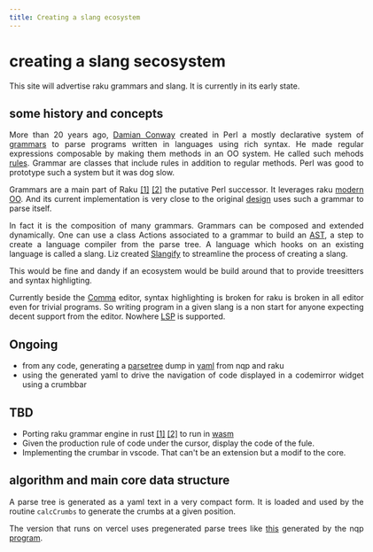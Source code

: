 ```yaml
---
title: Creating a slang ecosystem
---
```


<div style="width: 40rem; text-align: justify;   margin-left: auto;
    margin-right: auto;">

# creating a slang secosystem

This site will advertise raku grammars and slang.
It is currently in its early state.

## some history and concepts

More than 20 years ago, [Damian
Conway](https://en.wikipedia.org/wiki/Damian_Conway) created in Perl a mostly
declarative system of
[grammars](https://en.wikipedia.org/wiki/Parsing_expression_grammar) to parse
programs written in languages using rich syntax. He made regular expressions
composable by making them methods in an OO system. He called such mehods
[rules](https://en.wikipedia.org/wiki/Raku_rules). Grammar are classes that include rules in addition to regular methods.
Perl was good to prototype such a system but it was dog slow.

Grammars are a main part of Raku
[\[1\]](https://en.wikipedia.org/wiki/Raku_(programming_language))
[\[2\]](https://docs.raku.org/) the putative Perl successor. 
It leverages raku [modern OO](https://docs.raku.org/language/objects).
And its current
implementation is very close to the original
[design](https://github.com/Raku/old-design-docs/blob/master/S05-regex.pod)
uses such a grammar to parse itself.

In fact it is the composition of many grammars. Grammars can be composed and
extended dynamically. One can use a class Actions associated to a grammar to
build an [AST](https://en.wikipedia.org/wiki/Abstract_syntax_tree), a step to
create a language compiler from the parse tree. A language which hooks on an
existing language is called a slang. Liz created
[Slangify](https://raku.land/zef:lizmat/Slangify) to streamline the process of
creating a slang.

This would be fine and dandy if an ecosystem would be build around that
to provide treesitters and syntax highligting.

Currently beside the [Comma](https://commaide.com/) editor, syntax highlighting
is broken for raku is broken in all editor even for trivial programs. So
writing program in a given slang is a non start for anyone expecting decent
support from the editor. Nowhere
[LSP](https://microsoft.github.io/language-server-protocol/) is supported.

## Ongoing

- from any code, generating a
[parsetree](https://eng.libretexts.org/Bookshelves/Computer_Science/Programming_and_Computation_Fundamentals/Foundations_of_Computation_(Critchlow_and_Eck)/04%3A_Grammars/4.03%3A_Parsing_and_Parse_Trees)
dump in [yaml](https://yaml.org/) from nqp and raku 
- using the generated yaml to drive the
navigation of code displayed in a codemirror widget using a crumbbar

## TBD 

- Porting raku grammar engine in rust [\[1\]](https://en.wikipedia.org/wiki/Rust_(programming_language))
[\[2\]](https://www.rust-lang.org/) to run in [wasm](https://en.wikipedia.org/wiki/WebAssembly)
- Given the production rule of code under the cursor, display the code of the fule.
- Implementing the crumbar in vscode. That can't be an extension but a modif to the core.

## algorithm and main core data structure

A parse tree is generated as a yaml text in a very compact form. It is loaded
and used by the routine `calcCrumbs` to generate the crumbs at a given position.

The version that runs on vercel uses pregenerated parse trees like [this](data/2stmts1.parsetree) 
generated by the nqp [program](data/2stmts1.nqp).

</div>
